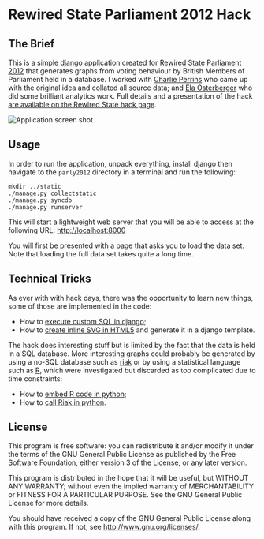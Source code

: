 Rewired State Parliament 2012 Hack
==================================

The Brief
---------

This is a simple [django](https://www.djangoproject.com/) application
created for [Rewired State Parliament 2012](http://rewiredstate.org/hacks/parliament-2012)
that generates graphs from voting behaviour by British Members of Parliament
held in a database. I worked with
[Charlie Perrins](http://twitter.com/charlieperrins) who came up with the
original idea and collated all source data; and
[Ela Osterberger](http://twitter.com/CuteNumbers) who did some brilliant
analytics work. Full details and a presentation of the hack
[are available on the Rewired State hack page](http://hacks.rewiredstate.org/events/parlyhack-2012/mps-legislative-rainy-day-fun-pack).

![Application screen shot](http://brunogirin.github.com/parly12/screenshots/index.png)

Usage
-----

In order to run the application, unpack everything, install django then
navigate to the `parly2012` directory in a terminal and run the following:

    mkdir ../static
    ./manage.py collectstatic
    ./manage.py syncdb
    ./manage.py runserver

This will start a lightweight web server that you will be able to access at
the following URL: <http://localhost:8000>

You will first be presented with a page that asks you to load the data set.
Note that loading the full data set takes quite a long time.

Technical Tricks
----------------

As ever with with hack days, there was the opportunity to learn new things,
some of those are implemented in the code:
* How to [execute custom SQL in django](https://docs.djangoproject.com/en/dev/topics/db/sql/#executing-custom-sql-directly);
* How to [create inline SVG in HTML5](http://www.w3schools.com/html/html5_svg.asp)
and generate it in a django template.

The hack does interesting stuff but is limited by the fact that the data is
held in a SQL database. More interesting graphs could probably be generated by
using a no-SQL database such as [riak](http://wiki.basho.com/) or by using
a statistical language such as [R](http://www.r-project.org/), which were
investigated but discarded as too complicated due to time constraints:
* How to [embed R code in python](http://rpy.sourceforge.net/);
* How to [call Riak in python](https://github.com/basho/riak-python-client).

License
-------

This program is free software: you can redistribute it and/or modify
it under the terms of the GNU General Public License as published by
the Free Software Foundation, either version 3 of the License, or
any later version.

This program is distributed in the hope that it will be useful,
but WITHOUT ANY WARRANTY; without even the implied warranty of
MERCHANTABILITY or FITNESS FOR A PARTICULAR PURPOSE.  See the
GNU General Public License for more details.

You should have received a copy of the GNU General Public License
along with this program.  If not, see <http://www.gnu.org/licenses/>.

